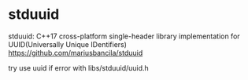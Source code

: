 stduuid
===============

stduuid: 
C++17 cross-platform single-header library implementation for UUID(Universally Unique IDentifiers)
https://github.com/mariusbancila/stduuid 

try use uuid
if error with libs/stduuid/uuid.h
